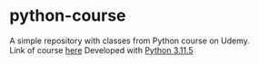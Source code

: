 # python-course
A simple repository with classes from Python course on Udemy. <br>
Link of course [here](https://www.udemy.com/course/python-3-do-zero-ao-avancado)
Developed with [Python 3.11.5](https://www.python.org/downloads/release/python-3115/)